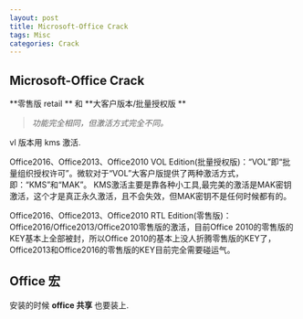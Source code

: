 ```yaml
---
layout: post
title: Microsoft-Office Crack  
tags: Misc
categories: Crack
---
```


## Microsoft-Office Crack


**零售版 retail ** 和 **大客户版本/批量授权版 ** 
> *功能完全相同，但激活方式完全不同。*

vl 版本用 kms 激活.


Office2016、Office2013、Office2010 VOL Edition(批量授权版)：“VOL”即“批量组织授权许可”。微软对于“VOL”大客户版提供了两种激活方式，即：“KMS”和“MAK”。
KMS激活主要是靠各种小工具,最完美的激活是MAK密钥激活，这个才是真正永久激活，且不会失效，但MAK密钥不是任何时候都有的。


Office2016、Office2013、Office2010 RTL Edition(零售版)：Office2016/Office2013/Office2010零售版的激活，目前Office 2010的零售版的KEY基本上全部被封，所以Office 2010的基本上没人折腾零售版的KEY了，Office2013和Office2016的零售版的KEY目前完全需要碰运气。




## Office 宏

安装的时候 **office 共享** 也要装上.


